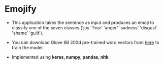 # Emojify
* This application takes the sentence as input and produces an emoji to classify one of the seven classes.('joy' 'fear' 'anger' 'sadness' 'disgust' 'shame' 'guilt'). 

* You can download Glove 6B 200d pre-trained word vectors from [here](https://www.kaggle.com/mrugankakarte/glove-6b-200d-pretrained-word-vectors) to train the model.

* Implemented using **keras, numpy, pandas, nltk**. 
